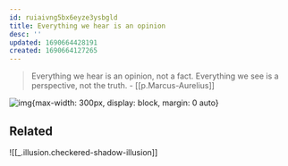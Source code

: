 ```yaml
---
id: ruiaivng5bx6eyze3ysbgld
title: Everything we hear is an opinion
desc: ''
updated: 1690664428191
created: 1690664127265
---
```


> Everything we hear is an opinion, not a fact. Everything we see is a perspective, not the truth. - [[p.Marcus-Aurelius]]

![img](/assets/images/Screenshot_2023-07-29_at_1.56.26_PM.png){max-width: 300px, display: block, margin: 0 auto}


## Related
![[_.illusion.checkered-shadow-illusion]]